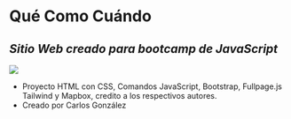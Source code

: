 # Qué Como Cuándo
## _Sitio Web creado para bootcamp de JavaScript_


[![](https://quecomodonde.netlify.app/img/Logo/Logo%20colores.png)](www.quecomodonde.ml)




- Proyecto HTML con CSS, Comandos JavaScript, Bootstrap, Fullpage.js Tailwind y Mapbox, credito a los respectivos autores.
- Creado por Carlos González
